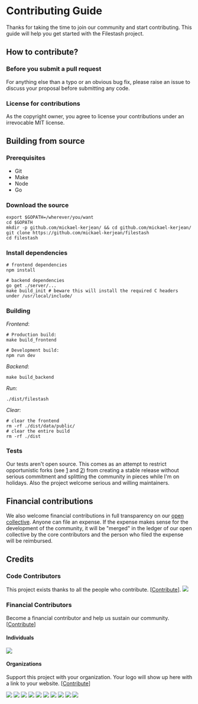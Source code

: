 # Contributing Guide

Thanks for taking the time to join our community and start contributing. This guide will help you get started with the Filestash project.

## How to contribute?

### Before you submit a pull request

For anything else than a typo or an obvious bug fix, please raise an issue to discuss your proposal before submitting any code.

### License for contributions

As the copyright owner, you agree to license your contributions under an irrevocable MIT license.


## Building from source

### Prerequisites
- Git
- Make
- Node
- Go

### Download the source
```
export $GOPATH=/wherever/you/want
cd $GOPATH
mkdir -p github.com/mickael-kerjean/ && cd github.com/mickael-kerjean/
git clone https://github.com/mickael-kerjean/filestash
cd filestash
```

### Install dependencies
```
# frontend dependencies
npm install

# backend dependencies
go get ./server/...
make build_init # beware this will install the required C headers under /usr/local/include/
```

### Building
*Frontend*:
```
# Production build:
make build_frontend

# Development build:
npm run dev
```

*Backend*:
```
make build_backend
```

*Run*:
```
./dist/filestash
```

*Clear*:
```
# clear the frontend
rm -rf ./dist/data/public/
# clear the entire build
rm -rf ./dist
```

### Tests
Our tests aren't open source. This comes as an attempt to restrict opportunistic forks (see [1](https://news.ycombinator.com/item?id=17006902#17009852) and [2](https://www.reddit.com/r/selfhosted/comments/a54axs/annoucing_jellyfin_a_free_software_fork_of_emby/ebk92iu/?utm_source=share&utm_medium=web2x)) from creating a stable release without serious commitment and splitting the community in pieces while I'm on holidays. Also the project welcome serious and willing maintainers.


## Financial contributions

We also welcome financial contributions in full transparency on our [open collective](https://opencollective.com/filestash).
Anyone can file an expense. If the expense makes sense for the development of the community, it will be "merged" in the ledger of our open collective by the core contributors and the person who filed the expense will be reimbursed.

## Credits

### Code Contributors

This project exists thanks to all the people who contribute. [[Contribute](CONTRIBUTING.md)].
<a href="https://github.com/mickael-kerjean/filestash/graphs/contributors"><img src="https://opencollective.com/filestash/contributors.svg?width=890&button=false" /></a>

### Financial Contributors

Become a financial contributor and help us sustain our community. [[Contribute](https://opencollective.com/filestash/contribute)]

#### Individuals

<a href="https://opencollective.com/filestash"><img src="https://opencollective.com/filestash/individuals.svg?width=890"></a>

#### Organizations

Support this project with your organization. Your logo will show up here with a link to your website. [[Contribute](https://opencollective.com/filestash/contribute)]

<a href="https://opencollective.com/filestash/organization/0/website"><img src="https://opencollective.com/filestash/organization/0/avatar.svg"></a>
<a href="https://opencollective.com/filestash/organization/1/website"><img src="https://opencollective.com/filestash/organization/1/avatar.svg"></a>
<a href="https://opencollective.com/filestash/organization/2/website"><img src="https://opencollective.com/filestash/organization/2/avatar.svg"></a>
<a href="https://opencollective.com/filestash/organization/3/website"><img src="https://opencollective.com/filestash/organization/3/avatar.svg"></a>
<a href="https://opencollective.com/filestash/organization/4/website"><img src="https://opencollective.com/filestash/organization/4/avatar.svg"></a>
<a href="https://opencollective.com/filestash/organization/5/website"><img src="https://opencollective.com/filestash/organization/5/avatar.svg"></a>
<a href="https://opencollective.com/filestash/organization/6/website"><img src="https://opencollective.com/filestash/organization/6/avatar.svg"></a>
<a href="https://opencollective.com/filestash/organization/7/website"><img src="https://opencollective.com/filestash/organization/7/avatar.svg"></a>
<a href="https://opencollective.com/filestash/organization/8/website"><img src="https://opencollective.com/filestash/organization/8/avatar.svg"></a>
<a href="https://opencollective.com/filestash/organization/9/website"><img src="https://opencollective.com/filestash/organization/9/avatar.svg"></a>